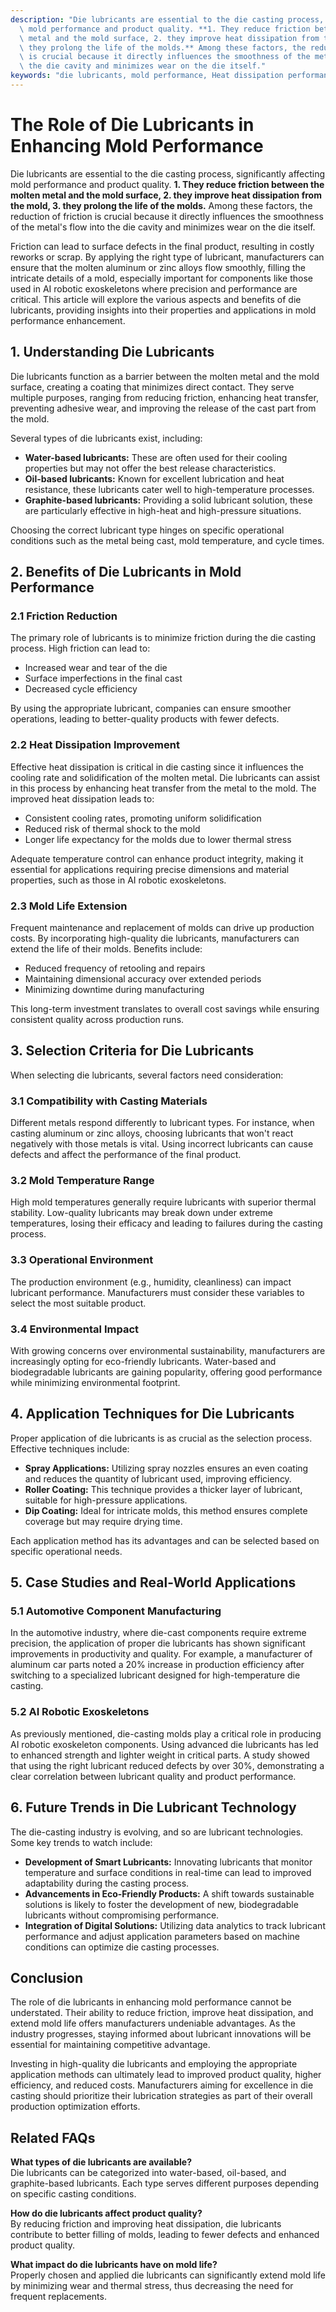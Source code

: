 ```yaml
---
description: "Die lubricants are essential to the die casting process, significantly affecting\
  \ mold performance and product quality. **1. They reduce friction between the molten\
  \ metal and the mold surface, 2. they improve heat dissipation from the mold, 3.\
  \ they prolong the life of the molds.** Among these factors, the reduction of friction\
  \ is crucial because it directly influences the smoothness of the metal's flow into\
  \ the die cavity and minimizes wear on the die itself."
keywords: "die lubricants, mold performance, Heat dissipation performance, Die casting process"
---
```

# The Role of Die Lubricants in Enhancing Mold Performance

Die lubricants are essential to the die casting process, significantly affecting mold performance and product quality. **1. They reduce friction between the molten metal and the mold surface, 2. they improve heat dissipation from the mold, 3. they prolong the life of the molds.** Among these factors, the reduction of friction is crucial because it directly influences the smoothness of the metal's flow into the die cavity and minimizes wear on the die itself.

Friction can lead to surface defects in the final product, resulting in costly reworks or scrap. By applying the right type of lubricant, manufacturers can ensure that the molten aluminum or zinc alloys flow smoothly, filling the intricate details of a mold, especially important for components like those used in AI robotic exoskeletons where precision and performance are critical. This article will explore the various aspects and benefits of die lubricants, providing insights into their properties and applications in mold performance enhancement.

## **1. Understanding Die Lubricants**

Die lubricants function as a barrier between the molten metal and the mold surface, creating a coating that minimizes direct contact. They serve multiple purposes, ranging from reducing friction, enhancing heat transfer, preventing adhesive wear, and improving the release of the cast part from the mold.

Several types of die lubricants exist, including:

- **Water-based lubricants:** These are often used for their cooling properties but may not offer the best release characteristics.
- **Oil-based lubricants:** Known for excellent lubrication and heat resistance, these lubricants cater well to high-temperature processes.
- **Graphite-based lubricants:** Providing a solid lubricant solution, these are particularly effective in high-heat and high-pressure situations.

Choosing the correct lubricant type hinges on specific operational conditions such as the metal being cast, mold temperature, and cycle times.

## **2. Benefits of Die Lubricants in Mold Performance**

### **2.1 Friction Reduction**

The primary role of lubricants is to minimize friction during the die casting process. High friction can lead to:

- Increased wear and tear of the die
- Surface imperfections in the final cast
- Decreased cycle efficiency

By using the appropriate lubricant, companies can ensure smoother operations, leading to better-quality products with fewer defects.

### **2.2 Heat Dissipation Improvement**

Effective heat dissipation is critical in die casting since it influences the cooling rate and solidification of the molten metal. Die lubricants can assist in this process by enhancing heat transfer from the metal to the mold. The improved heat dissipation leads to:

- Consistent cooling rates, promoting uniform solidification
- Reduced risk of thermal shock to the mold
- Longer life expectancy for the molds due to lower thermal stress

Adequate temperature control can enhance product integrity, making it essential for applications requiring precise dimensions and material properties, such as those in AI robotic exoskeletons.

### **2.3 Mold Life Extension**

Frequent maintenance and replacement of molds can drive up production costs. By incorporating high-quality die lubricants, manufacturers can extend the life of their molds. Benefits include:

- Reduced frequency of retooling and repairs
- Maintaining dimensional accuracy over extended periods
- Minimizing downtime during manufacturing

This long-term investment translates to overall cost savings while ensuring consistent quality across production runs.

## **3. Selection Criteria for Die Lubricants**

When selecting die lubricants, several factors need consideration:

### **3.1 Compatibility with Casting Materials**

Different metals respond differently to lubricant types. For instance, when casting aluminum or zinc alloys, choosing lubricants that won't react negatively with those metals is vital. Using incorrect lubricants can cause defects and affect the performance of the final product.

### **3.2 Mold Temperature Range**

High mold temperatures generally require lubricants with superior thermal stability. Low-quality lubricants may break down under extreme temperatures, losing their efficacy and leading to failures during the casting process.

### **3.3 Operational Environment**

The production environment (e.g., humidity, cleanliness) can impact lubricant performance. Manufacturers must consider these variables to select the most suitable product.

### **3.4 Environmental Impact**

With growing concerns over environmental sustainability, manufacturers are increasingly opting for eco-friendly lubricants. Water-based and biodegradable lubricants are gaining popularity, offering good performance while minimizing environmental footprint.

## **4. Application Techniques for Die Lubricants**

Proper application of die lubricants is as crucial as the selection process. Effective techniques include:

- **Spray Applications:** Utilizing spray nozzles ensures an even coating and reduces the quantity of lubricant used, improving efficiency.
- **Roller Coating:** This technique provides a thicker layer of lubricant, suitable for high-pressure applications.
- **Dip Coating:** Ideal for intricate molds, this method ensures complete coverage but may require drying time.

Each application method has its advantages and can be selected based on specific operational needs.

## **5. Case Studies and Real-World Applications**

### **5.1 Automotive Component Manufacturing**

In the automotive industry, where die-cast components require extreme precision, the application of proper die lubricants has shown significant improvements in productivity and quality. For example, a manufacturer of aluminum car parts noted a 20% increase in production efficiency after switching to a specialized lubricant designed for high-temperature die casting.

### **5.2 AI Robotic Exoskeletons**

As previously mentioned, die-casting molds play a critical role in producing AI robotic exoskeleton components. Using advanced die lubricants has led to enhanced strength and lighter weight in critical parts. A study showed that using the right lubricant reduced defects by over 30%, demonstrating a clear correlation between lubricant quality and product performance.

## **6. Future Trends in Die Lubricant Technology**

The die-casting industry is evolving, and so are lubricant technologies. Some key trends to watch include:

- **Development of Smart Lubricants:** Innovating lubricants that monitor temperature and surface conditions in real-time can lead to improved adaptability during the casting process.
- **Advancements in Eco-Friendly Products:** A shift towards sustainable solutions is likely to foster the development of new, biodegradable lubricants without compromising performance.
- **Integration of Digital Solutions:** Utilizing data analytics to track lubricant performance and adjust application parameters based on machine conditions can optimize die casting processes.

## Conclusion

The role of die lubricants in enhancing mold performance cannot be understated. Their ability to reduce friction, improve heat dissipation, and extend mold life offers manufacturers undeniable advantages. As the industry progresses, staying informed about lubricant innovations will be essential for maintaining competitive advantage. 

Investing in high-quality die lubricants and employing the appropriate application methods can ultimately lead to improved product quality, higher efficiency, and reduced costs. Manufacturers aiming for excellence in die casting should prioritize their lubrication strategies as part of their overall production optimization efforts.

## Related FAQs

**What types of die lubricants are available?**  
Die lubricants can be categorized into water-based, oil-based, and graphite-based lubricants. Each type serves different purposes depending on specific casting conditions.

**How do die lubricants affect product quality?**  
By reducing friction and improving heat dissipation, die lubricants contribute to better filling of molds, leading to fewer defects and enhanced product quality.

**What impact do die lubricants have on mold life?**  
Properly chosen and applied die lubricants can significantly extend mold life by minimizing wear and thermal stress, thus decreasing the need for frequent replacements.

